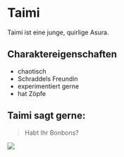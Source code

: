 # Taimi
Taimi ist eine junge, quirlige Asura.

## Charaktereigenschaften
* chaotisch
* Schraddels Freundin
* experimentiert gerne
* hat Zöpfe

## Taimi sagt gerne:
> Habt Ihr Bonbons?

<img src="https://wiki-de.guildwars2.com/images/1/17/Taimi.jpg"/>

